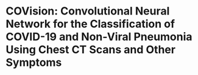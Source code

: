 # COVision: Convolutional Neural Network for the Classification of COVID-19 and Non-Viral Pneumonia Using Chest CT Scans and Other Symptoms
